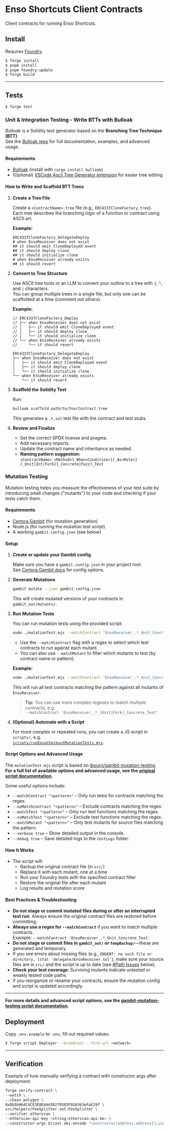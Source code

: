 # Enso Shortcuts Client Contracts

Client contracts for running Enso Shortcuts.

## Install

Requires [Foundry](https://getfoundry.sh/).

```bash
$ forge install
$ pnpm install
$ pnpm foundry:update
$ forge build
```

---

## Tests

```bash
$ forge test
```

### Unit & Integration Testing - Write BTTs with Bulloak

_Bulloak_ is a Solidity test generator based on the **Branching Tree Technique
(BTT)**.  
See the [Bulloak repo](https://github.com/alexfertel/bulloak) for full
documentation, examples, and advanced usage.

#### **Requirements**

- [Bulloak](https://github.com/alexfertel/bulloak) (install with
  `cargo install bulloak`)
- (Optional)
  [VSCode Ascii Tree Generator extension](https://marketplace.visualstudio.com/items?itemName=aprilandjan.ascii-tree-generator)
  for easier tree editing

#### **How to Write and Scaffold BTT Trees**

1. **Create a Tree File**

   Create a `<ContractName>.tree` file (e.g., `ERC4337CloneFactory.tree`).  
   Each tree describes the branching logic of a function or contract using ASCII
   art.

   **Example:**

   ```
   ERC4337CloneFactory_DelegateDeploy
   # when EnsoReceiver does not exist
   ## it should emit CloneDeployed event
   ## it should deploy clone
   ## it should initialize clone
   # when EnsoReceiver already exists
   ## it should revert
   ```

2. **Convert to Tree Structure**

   Use ASCII tree tools or an LLM to convert your outline to a tree with `├`,
   `└`, and `│` characters.  
   You can group multiple trees in a single file, but only one can be scaffolded
   at a time (comment out others).

   **Example:**

   ```tree
   // ERC4337CloneFactory_Deploy
   // ├── when EnsoReceiver does not exist
   // │   ├── it should emit CloneDeployed event
   // │   ├── it should deploy clone
   // │   └── it should initialize clone
   // └── when EnsoReceiver already exists
   //     └── it should revert

   ERC4337CloneFactory_DelegateDeploy
   ├── when EnsoReceiver does not exist
   │   ├── it should emit CloneDeployed event
   │   ├── it should deploy clone
   │   └── it should initialize clone
   └── when EnsoReceiver already exists
       └── it should revert
   ```

3. **Scaffold the Solidity Test**

   Run:

   ```sh
   bulloak scaffold path/to/YourContract.tree
   ```

   This generates a `.t.sol` test file with the contract and test stubs.

4. **Review and Finalize**
   - Set the correct SPDX license and pragma.
   - Add necessary imports.
   - Update the contract name and inheritance as needed.
   - **Naming pattern suggestion:**  
     `<ContractName>_<Method>[_When<Condition>][_As<Role>][_Unit|Int|Fork][_Concrete|Fuzz]_Test`

### Mutation Testing

Mutation testing helps you measure the effectiveness of your test suite by
introducing small changes ("mutants") to your code and checking if your tests
catch them.

#### **Requirements**

- [Certora Gambit](https://github.com/Certora/gambit) (for mutation generation)
- Node.js (for running the mutation test script)
- A working `gambit.config.json` (see below)

#### **Setup**

1. **Create or update your Gambit config**

   Make sure you have a `gambit.config.json` in your project root.  
   See [Certora Gambit docs](https://github.com/Certora/gambit) for config
   options.

2. **Generate Mutations**

   ```sh
   gambit mutate --json gambit.config.json
   ```

   This will create mutated versions of your contracts in `gambit_out/mutants/`.

3. **Run Mutation Tests**

   You can run mutation tests using the provided script:

   ```sh
   node ./mutationTest.mjs --matchContract 'EnsoReceiver_.*_Unit_Concrete_Test'
   ```

   - Use the `--matchContract` flag with a regex to select which test contracts
     to run against each mutant.
   - You can also use `--matchMutant` to filter which mutants to test (by
     contract name or pattern).

   **Example:**

   ```sh
   node ./mutationTest.mjs --matchContract 'EnsoReceiver_.*_Unit_Concrete_Test' --matchMutant EnsoReceiver
   ```

   This will run all test contracts matching the pattern against all mutants of
   `EnsoReceiver`.

   > **Tip:** You can use more complex regexes to match multiple contracts,
   > e.g.  
   > `--matchContract 'EnsoReceiver_.*_(Unit|Fork)_Concrete_Test'`

4. **(Optional) Automate with a Script**

   For more complex or repeated runs, you can create a JS script in `scripts/`,
   e.g.  
   [`scripts/runEnsoCheckoutMutationTests.mjs`](./scripts/runEnsoCheckoutMutationTests.mjs).

#### **Script Options and Advanced Usage**

The `mutationTest.mjs` script is based on
[ibourn/gambit-mutation-testing](https://github.com/ibourn/gambit-mutation-testing?tab=readme-ov-file#script-options-to-refine-test-execution).  
**For
a full list of available options and advanced usage, see the
[original script documentation](https://github.com/ibourn/gambit-mutation-testing?tab=readme-ov-file#script-options-to-refine-test-execution).**

Some useful options include:

- `--matchContract "<pattern>"` – Only run tests for contracts matching the
  regex.
- `--noMatchContract "<pattern>"` – Exclude contracts matching the regex.
- `--matchTest "<pattern>"` – Only run test functions matching the regex.
- `--noMatchTest "<pattern>"` – Exclude test functions matching the regex.
- `--matchMutant "<pattern>"` – Only test mutants for source files matching the
  pattern.
- `--verbose true` – Show detailed output in the console.
- `--debug true` – Save detailed logs to the `testLogs` folder.

#### **How It Works**

- The script will:
  - Backup the original contract file (in `src/`)
  - Replace it with each mutant, one at a time
  - Run your Foundry tests with the specified contract filter
  - Restore the original file after each mutant
  - Log results and mutation score

#### **Best Practices & Troubleshooting**

- **Do not stage or commit mutated files during or after an interrupted test
  run**. Always ensure the original contract files are restored before
  committing.
- **Always use a regex for `--matchContract`** if you want to match multiple
  contracts.  
  Example: `--matchContract 'EnsoReceiver_.*_Unit_Concrete_Test'`
- **Do not stage or commit files in `gambit_out/` or `tempBackup/`**—these are
  generated and temporary.
- If you see errors about missing files (e.g.,
  `ENOENT: no such file or directory, lstat 'delegate/EnsoReceiver.sol'`), make
  sure your source files are in `src/` and the script is up to date (see
  [#Path Issues](#path-issues) below).
- **Check your test coverage**: Surviving mutants indicate untested or weakly
  tested code paths.
- If you reorganize or rename your contracts, ensure the mutation config and
  script is updated accordingly.

---

**For more details and advanced script options, see the
[gambit-mutation-testing script documentation](https://github.com/ibourn/gambit-mutation-testing?tab=readme-ov-file#script-options-to-refine-test-execution).**

## Deployment

Copy `.env.example` to `.env`, fill out required values.

```bash
$ forge script Deployer --broadcast --fork-url <network>
```

---

## Verification

Example of how manually verifying a contract with constructor args after
deployment:

```sh
forge verify-contract \
--watch \
--chain polygon \
0xDb5b96dC4CE3E0E44d30279583F926363eFaE29f \
src/helpers/FeeSplitter.sol:FeeSplitter \
--verifier etherscan \
--etherscan-api-key <string:etherscan-api-ke> \
--constructor-args $(cast abi-encode "constructor(address,address[],uint16[])" "0x6AA68C46eD86161eB318b1396F7b79E386e88676" "[0xBfC330020E3267Cea008718f1712f1dA7F0d32A9,0x6AA68C46eD86161eB318b1396F7b79E386e88676]" "[1,1]")
```
